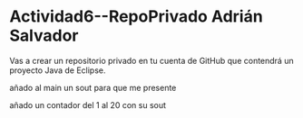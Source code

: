 # Actividad6--RepoPrivado       Adrián Salvador
Vas a crear un repositorio privado en tu cuenta de GitHub que contendrá un proyecto Java de Eclipse.

añado al main un sout para que me presente

añado un contador del 1 al 20 con su sout
